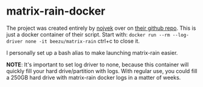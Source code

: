 # matrix-rain-docker
The project was created entirely by [nojvek](https://github.com/nojvek) over on [their github repo](https://github.com/nojvek/matrix-rain).
This is just a docker container of their script.
Start with: `docker run --rm --log-driver none -it beezu/matrix-rain`
ctrl+c to close it.

I personally set up a bash alias to make launching matrix-rain easier.

**NOTE**: It's important to set log driver to none, because this container will quickly fill your hard drive/partition with logs. With regular use, you could fill a 250GB hard drive with matrix-rain docker logs in a matter of weeks.
